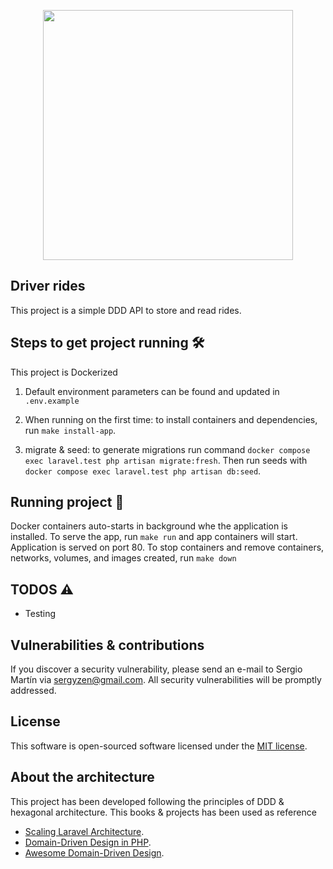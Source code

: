<p align="center"><a href="https://laravel.com" target="_blank"><img src="https://raw.githubusercontent.com/laravel/art/master/logo-lockup/5%20SVG/2%20CMYK/1%20Full%20Color/laravel-logolockup-cmyk-red.svg" width="400"></a></p>


## Driver rides

This project is a simple DDD API to store and read rides.

##  Steps to get project running 🛠

This project is Dockerized

1. Default environment parameters can be found and updated in `.env.example` 

2. When running on the first time: to install containers and dependencies, run `make install-app`.

3. migrate & seed: to generate migrations run command `docker compose exec laravel.test php artisan migrate:fresh`. 
   Then run seeds with `docker compose exec laravel.test php artisan db:seed`.

## Running project 🚀

Docker containers auto-starts in background whe the application is installed.
To serve the app, run `make run` and app containers will start. Application is served on port 80.
To stop containers and remove containers, networks, volumes, and images created, run `make down`

## TODOS ⚠
- Testing

## Vulnerabilities & contributions

If you discover a security vulnerability, please send an e-mail to Sergio Martín via [sergyzen@gmail.com](mailto:sergyzen@gmail.com).
All security vulnerabilities will be promptly addressed.

## License

This software is open-sourced software licensed under the [MIT license](https://opensource.org/licenses/MIT).


## About the architecture

This project has been developed following the principles of DDD & hexagonal architecture. 
This books & projects has been used as reference

- [Scaling Laravel Architecture](https://mattdoescode.com/articles/scaling-laravel-architecture-2018-11-09).
- [Domain-Driven Design in PHP](https://beta.packtpub.com/reader/book/application_development/9781787284944/2/ch02lvl1sec14).
- [Awesome Domain-Driven Design](https://github.com/heynickc/awesome-ddd).
